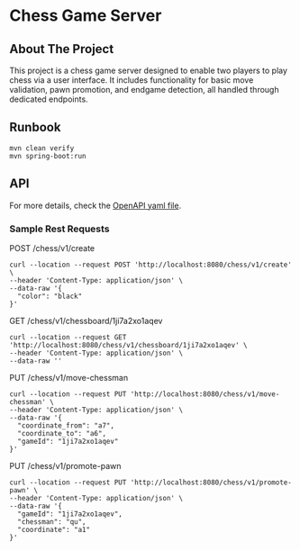 # Chess Game Server

## About The Project
This project is a chess game server designed to enable two players to play chess via a user interface. It includes 
functionality for basic move validation, pawn promotion, and endgame detection, all handled through dedicated endpoints.
## Runbook

```
mvn clean verify
mvn spring-boot:run
```

## API

For more details, check the [OpenAPI yaml file](src/main/resources/api.yaml).

### Sample Rest Requests

POST /chess/v1/create

```
curl --location --request POST 'http://localhost:8080/chess/v1/create' \
--header 'Content-Type: application/json' \
--data-raw '{
  "color": "black"
}'
```

GET /chess/v1/chessboard/1ji7a2xo1aqev
```
curl --location --request GET 'http://localhost:8080/chess/v1/chessboard/1ji7a2xo1aqev' \
--header 'Content-Type: application/json' \
--data-raw ''
```

PUT /chess/v1/move-chessman

```
curl --location --request PUT 'http://localhost:8080/chess/v1/move-chessman' \
--header 'Content-Type: application/json' \
--data-raw '{
  "coordinate_from": "a7",
  "coordinate_to": "a6",
  "gameId": "1ji7a2xo1aqev"
}'
```

PUT /chess/v1/promote-pawn

```
curl --location --request PUT 'http://localhost:8080/chess/v1/promote-pawn' \
--header 'Content-Type: application/json' \
--data-raw '{
  "gameId": "1ji7a2xo1aqev",
  "chessman": "qu",
  "coordinate": "a1"
}'
```
